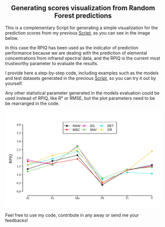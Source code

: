 <h2 align="center">Generating scores visualization from Random Forest predictions</h1>

This is a complementary Script for generating a simple visualization for the prediction scores from my previous [Script](https://github.com/angelomaia/NIR_RF_Prediction_R), as you can see in the image below.

In this case the RPIQ has been used as the indicator of prediction performance because we are dealing with the prediction of elemental concentrations from infrared spectral data, and the RPIQ is the current most trustworthy parameter to evaluate the results.

I provide here a step-by-step code, including examples such as the models and test datasets generated in the previous [Script](https://github.com/angelomaia/NIR_RF_Prediction_R), so you can try it out by yourself.

Any other statistical parameter generated in the models evaluation could be used instead of RPIQ, like R² or RMSE, but the plot parameters need to be be rearranged in the code.

![alt text](https://github.com/angelomaia/Pred_Scores_Visualization_R/blob/master/RPIQ_scores.jpeg)

Feel free to use my code, contribute in any away or send me your feedbacks!
